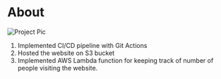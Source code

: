 # About 

![Project Pic](https://github.com/shubhzzz19/demo-portfolio/assets/73218792/b4c7dc1b-9245-4f1e-a9f8-679db09cbe03)


1. Implemented CI/CD pipeline with Git Actions
2. Hosted the website on S3 bucket
3. Implemented AWS Lambda function for keeping track of number of people visiting the website.
